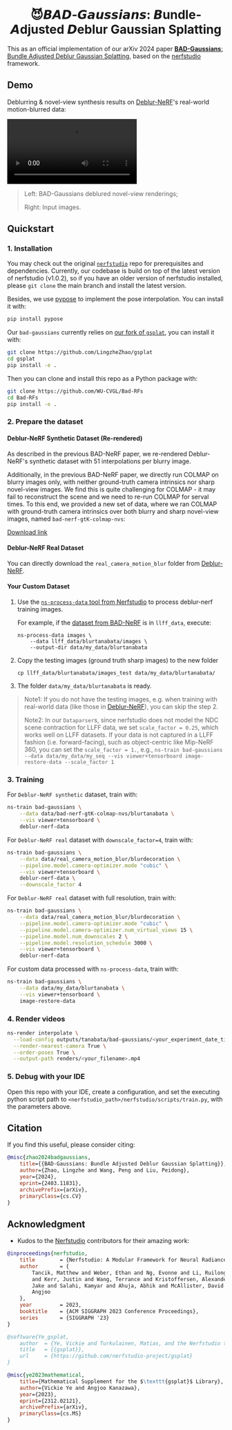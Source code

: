 <h1 align=center> 😈𝘽𝘼𝘿-𝙂𝙖𝙪𝙨𝙨𝙞𝙖𝙣𝙨: 𝘽undle-𝘼djusted 𝘿eblur Gaussian Splatting</h1>

This as an official implementation of our arXiv 2024 paper 
[**BAD-Gaussians**: Bundle Adjusted Deblur Gaussian Splatting](https://lingzhezhao.github.io/BAD-Gaussians/), based on the [nerfstudio](https://github.com/nerfstudio-project/nerfstudio) framework.

## Demo

Deblurring & novel-view synthesis results on [Deblur-NeRF](https://github.com/limacv/Deblur-NeRF/)'s real-world motion-blurred data:

<video src=""></video>

> Left: BAD-Gaussians deblured novel-view renderings;
>
> Right: Input images.


## Quickstart

### 1. Installation

You may check out the original [`nerfstudio`](https://github.com/nerfstudio-project/nerfstudio) repo for prerequisites and dependencies. 
Currently, our codebase is build on top of the latest version of nerfstudio (v1.0.2),
so if you have an older version of nerfstudio installed,
please `git clone` the main branch and install the latest version.

Besides, we use [pypose](https://github.com/pypose/pypose) to implement the pose interpolation. You can install it with:

```bash
pip install pypose
```

Our `bad-gaussians` currently relies on [our fork of `gsplat`](https://github.com/LingzheZhao/gsplat), you can install it with:

```bash
git clone https://github.com/LingzheZhao/gsplat
cd gsplat
pip install -e .
```

Then you can clone and install this repo as a Python package with:

```bash
git clone https://github.com/WU-CVGL/Bad-RFs
cd Bad-RFs
pip install -e .
```

### 2. Prepare the dataset

#### Deblur-NeRF Synthetic Dataset (Re-rendered)

As described in the previous BAD-NeRF paper, we re-rendered Deblur-NeRF's synthetic dataset with 51 interpolations per blurry image.

Additionally, in the previous BAD-NeRF paper, we directly run COLMAP on blurry images only, with neither ground-truth 
camera intrinsics nor sharp novel-view images. We find this is quite challenging for COLMAP - it may fail to 
reconstruct the scene and we need to re-run COLMAP for serval times. To this end, we provided a new set of data, 
where we ran COLMAP with ground-truth camera intrinsics over both blurry and sharp novel-view images, 
named `bad-nerf-gtK-colmap-nvs`:

[Download link](https://westlakeu-my.sharepoint.com/:f:/g/personal/cvgl_westlake_edu_cn/EoCe3vaC9V5Fl74DjbGriwcBKj1nbB0HQFSWnVTLX7qT9A)

#### Deblur-NeRF Real Dataset

You can directly download the `real_camera_motion_blur` folder from [Deblur-NeRF](https://limacv.github.io/deblurnerf/).

#### Your Custom Dataset

1. Use the [`ns-process-data` tool from Nerfstudio](https://docs.nerf.studio/reference/cli/ns_process_data.html)
    to process deblur-nerf training images. 

    For example, if the
    [dataset from BAD-NeRF](https://westlakeu-my.sharepoint.com/:f:/g/personal/cvgl_westlake_edu_cn/EsgdW2cRic5JqerhNbTsxtkBqy9m6cbnb2ugYZtvaib3qA?e=bjK7op)
    is in `llff_data`, execute:

    ```
    ns-process-data images \
        --data llff_data/blurtanabata/images \
        --output-dir data/my_data/blurtanabata
    ```

2. Copy the testing images (ground truth sharp images) to the new folder

    ```
    cp llff_data/blurtanabata/images_test data/my_data/blurtanabata/
    ```

3. The folder `data/my_data/blurtanabata` is ready.

> Note1: If you do not have the testing images, e.g. when training with real-world data
> (like those in [Deblur-NeRF](https://limacv.github.io/deblurnerf/)), you can skip the step 2.
>
> Note2: In our `Dataparser`s, since nerfstudio does not model the NDC scene contraction for LLFF data,
> we set `scale_factor = 0.25`, which works well on LLFF datasets.
> If your data is not captured in a LLFF fashion (i.e. forward-facing), such as object-centric like Mip-NeRF 360,
> you can set the `scale_factor = 1.`, 
> e.g., `ns-train bad-gaussians --data data/my_data/my_seq --vis viewer+tensorboard image-restore-data --scale_factor 1`

### 3. Training

For `Deblur-NeRF synthetic` dataset, train with:

```bash
ns-train bad-gaussians \
    --data data/bad-nerf-gtK-colmap-nvs/blurtanabata \
    --vis viewer+tensorboard \
    deblur-nerf-data
```

For `Deblur-NeRF real` dataset with `downscale_factor=4`, train with:
```bash
ns-train bad-gaussians \
    --data data/real_camera_motion_blur/blurdecoration \
    --pipeline.model.camera-optimizer.mode "cubic" \
    --vis viewer+tensorboard \
    deblur-nerf-data \
    --downscale_factor 4
```

For `Deblur-NeRF real` dataset with full resolution, train with:
```bash
ns-train bad-gaussians \
    --data data/real_camera_motion_blur/blurdecoration \
    --pipeline.model.camera-optimizer.mode "cubic" \
    --pipeline.model.camera-optimizer.num_virtual_views 15 \
    --pipeline.model.num_downscales 2 \
    --pipeline.model.resolution_schedule 3000 \
    --vis viewer+tensorboard \
    deblur-nerf-data
```

For custom data processed with `ns-process-data`, train with:

```bash
ns-train bad-gaussians \
    --data data/my_data/blurtanabata \
    --vis viewer+tensorboard \
    image-restore-data
```

### 4. Render videos

```bash
ns-render interpolate \
  --load-config outputs/tanabata/bad-gaussians/<your_experiment_date_time>/config.yml \
  --render-nearest-camera True \
  --order-poses True \
  --output-path renders/<your_filename>.mp4
```

### 5. Debug with your IDE

Open this repo with your IDE, create a configuration, and set the executing python script path to
`<nerfstudio_path>/nerfstudio/scripts/train.py`, with the parameters above.


## Citation

If you find this useful, please consider citing:

```bibtex
@misc{zhao2024badgaussians,
    title={{BAD-Gaussians: Bundle Adjusted Deblur Gaussian Splatting}},
    author={Zhao, Lingzhe and Wang, Peng and Liu, Peidong},
    year={2024},
    eprint={2403.11831},
    archivePrefix={arXiv},
    primaryClass={cs.CV}
}
```

## Acknowledgment

- Kudos to the [Nerfstudio](https://github.com/nerfstudio-project/) contributors for their amazing work:

```bibtex
@inproceedings{nerfstudio,
	title        = {Nerfstudio: A Modular Framework for Neural Radiance Field Development},
	author       = {
		Tancik, Matthew and Weber, Ethan and Ng, Evonne and Li, Ruilong and Yi, Brent
		and Kerr, Justin and Wang, Terrance and Kristoffersen, Alexander and Austin,
		Jake and Salahi, Kamyar and Ahuja, Abhik and McAllister, David and Kanazawa,
		Angjoo
	},
	year         = 2023,
	booktitle    = {ACM SIGGRAPH 2023 Conference Proceedings},
	series       = {SIGGRAPH '23}
}

@software{Ye_gsplat,
    author  = {Ye, Vickie and Turkulainen, Matias, and the Nerfstudio team},
    title   = {{gsplat}},
    url     = {https://github.com/nerfstudio-project/gsplat}
}

@misc{ye2023mathematical,
    title={Mathematical Supplement for the $\texttt{gsplat}$ Library}, 
    author={Vickie Ye and Angjoo Kanazawa},
    year={2023},
    eprint={2312.02121},
    archivePrefix={arXiv},
    primaryClass={cs.MS}
}
```
